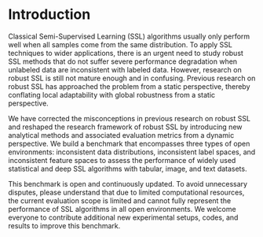 # Introduction
Classical Semi-Supervised Learning (SSL) algorithms usually only perform well when all samples come from the same distribution. To apply SSL techniques to wider applications, there is an urgent need to study robust SSL methods that do not suffer severe performance degradation when unlabeled data are inconsistent with labeled data. However, research on robust SSL is still not mature enough and in confusing. Previous research on robust SSL has approached the problem from a static perspective, thereby conflating local adaptability with global robustness from a static perspective. 

We have corrected the misconceptions in previous research on robust SSL and reshaped the research framework of robust SSL by introducing new analytical methods and associated evaluation metrics from a dynamic perspective. We build a benchmark that encompasses three types of open environments: inconsistent data distributions, inconsistent label spaces, and inconsistent feature spaces to assess the performance of widely used statistical and deep SSL algorithms with tabular, image, and text datasets. 

This benchmark is open and continuously updated. To avoid unnecessary disputes, please understand that due to limited computational resources, the current evaluation scope is limited and cannot fully represent the performance of SSL algorithms in all open environments. We welcome everyone to contribute additional new experimental setups, codes, and results to improve this benchmark.
